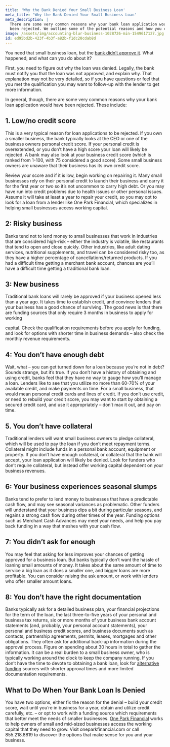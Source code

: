 ```yaml
---
title: 'Why the Bank Denied Your Small Business Loan'
meta_title: 'Why the Bank Denied Your Small Business Loan'
meta_description: |
  There are some very common reasons why your bank loan application would have
  been rejected. We outline some of the potential reasons and how you can still get funding!
image: /assets/img/accounting-blur-business-1028726-min-1549617127.jpg
id: ed95bd2b-423f-4b3f-a82b-f1dc20cdab8d
---
```

You need that small business loan, but the [bank didn’t approve it](https://www.oneparkfinancial.com/blog/mca-alternative-to-business-loan). What happened, and what can you do
about it?

First, you need to figure out why the loan was denied. Legally, the bank must notify you that the loan
was not approved, and explain why. That explanation may not be very detailed, so if you have questions
or feel that you met the qualification you may want to follow-up with the lender to get more
information.

In general, though, there are some very common reasons why your bank loan application would have
been rejected. These include:

## 1. Low/no credit score

This is a very typical reason for loan applications to be rejected. If you own a smaller business, the bank
typically looks at the CEO or one of the business owners personal credit score. If your personal credit is
overextended, or you don’t have a high score your loan will likely be rejected. A bank may also look at
your business credit score (which is ranked from 1-100, with 75 considered a good score). Some small
business owners are unaware that their business has its own credit score.

Review your score and if it is low, begin working on repairing it. Many small businesses rely on their
personal credit to launch their business and carry it for the first year or two so it’s not uncommon to
carry high debt. Or you may have run into credit problems due to health issues or other personal issues.
Assume it will take at least a year to repair your credit, so you may opt to look for a loan from a lender
like One Park Financial, which specializes in helping small businesses access working capital.

## 2: Risky business

Banks tend not to lend money to small businesses that work in industries that are considered high-risk –
either the industry is volatile, like restaurants that tend to open and close quickly. Other industries, like
adult dating services, nutritional supplements, and travel can be considered risky too, as they have a
higher percentage of cancellations/returned products. If you had a difficult time getting a merchant
bank account, chances are you’ll have a difficult time getting a traditional bank loan.

## 3: New business

Traditional bank loans will rarely be approved if your business opened less than a year ago. It takes time
to establish credit, and convince lenders that your business has a good chance of surviving. The good
news is that there are funding sources that only require 3 months in business to apply for working

capital. Check the qualification requirements before you apply for funding, and look for options with
shorter time in business demands – also check the monthly revenue requirements.

## 4: You don’t have enough debt

Wait, what – you can get turned down for a loan because you’re not in debt? Sounds strange, but it’s
true. If you don’t have a history of obtaining and using credit, banks feel that they have no way to gauge
how you’ll manage a loan. Lenders like to see that you utilize no more than 60-70% of your available
credit, and make payments on time. For a small business, that would mean personal credit cards and
lines of credit. If you don’t use credit, or need to rebuild your credit score, you may want to start by
obtaining a secured credit card, and use it appropriately – don’t max it out, and pay on time.

## 5. You don’t have collateral

Traditional lenders will want small business owners to pledge collateral, which will be used to pay the
loan if you don’t meet repayment terms. Collateral might include funds in a personal bank account,
equipment or property. If you don’t have enough collateral, or collateral that the bank will accept, your
loan application will likely be denied. Look for funders who don’t require collateral, but instead offer
working capital dependent on your business revenues.

## 6: Your business experiences seasonal slumps

Banks tend to prefer to lend money to businesses that have a predictable cash flow, and may see
seasonal variances as problematic. Other funders will understand that your business dips a bit during
particular seasons, and regains a strong cash flow during other times of the year. Funding options such
as Merchant Cash Advances may meet your needs, and help you pay back funding in a way that meshes
with your cash flow.

## 7: You didn’t ask for enough

You may feel that asking for less improves your chances of getting approved for a business loan. But
banks typically don’t want the hassle of loaning small amounts of money. It takes about the same
amount of time to service a big loan as it does a smaller one, and bigger loans are more profitable. You
can consider raising the ask amount, or work with lenders who offer smaller amount loans.

## 8: You don’t have the right documentation

Banks typically ask for a detailed business plan, your financial projections for the term of the loan, the
last three-to-five years of your personal and business tax returns, six or more months of your business
bank account statements (and, probably, your personal account statements), your personal and
business credit scores, and business documents such as contacts, partnership agreements, permits,
leases, mortgages and other obligations. They often ask for additional back-up information during the
approval process. Figure on spending about 30 hours in total to gather the information. It can be a real
burden to a small business owner, who is typically working around the clock to keep the company
running. If you don’t have the time to devote to obtaining a bank loan, look for [alternative funding](https://www.oneparkfinancial.com/pre-qualification)
sources with shorter approval times and more limited documentation requirements.

## What to Do When Your Bank Loan Is Denied

You have two options, either fix the reason for the denial – build your credit score, wait until you’re in
business for a year, obtain and utilize credit carefully, etc. – or opt to work with a funding source which
requirements that better meet the needs of smaller businesses.
[One Park Financial](https://www.oneparkfinancial.com/) works to help owners of small and mid-sized businesses access the working capital
that they need to grow. Visit oneparkfinancial.com or call 855.218.8819 to discover the options that
make sense for you and your business.